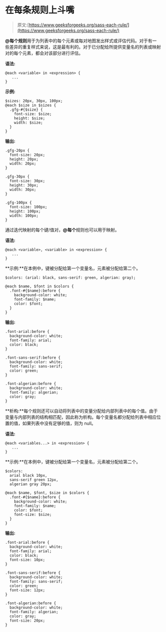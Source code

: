 # 在每条规则上斗嘴

> 原文:[https://www.geeksforgeeks.org/sass-each-rule/](https://www.geeksforgeeks.org/sass-each-rule/)

**@每个规则**用于为列表中的每个元素或每对地图发出样式或评估代码。对于有一些差异的重复样式来说，这是最有利的。对于已分配给所提供变量名的列表或映射对的每个元素，都会对该部分进行评估。

**语法:**

```
@each <variable> in <expression> {
   ... 
}
```

**示例:**

```
$sizes: 20px, 30px, 100px;
@each $size in $sizes {
  .gfg-#{$size} {
    font-size: $size;
    height: $size;
    width: $size;
  }
}
```

**输出:**

```
.gfg-20px {
  font-size: 20px;
  height: 20px;
  width: 20px;
}

.gfg-30px {
  font-size: 30px;
  height: 30px;
  width: 30px;
}

.gfg-100px {
  font-size: 100px;
  height: 100px;
  width: 100px;
}

```

通过迭代映射的每个键/值对，**@每个**规则也可以用于映射。

**语法:**

```
@each <variable>, <variable> in <expression> { 
   ... 
}
```

**示例:**在本例中，键被分配给第一个变量名，元素被分配给第二个。

```
$colors: (arial: black, sans-serif: green, algerian: gray);

@each $name, $font in $colors {
  .font-#{$name}:before {
    background-color: white;
    font-family: $name;
    color: $font;
  }
}
```

**输出:**

```
.font-arial:before {
  background-color: white;
  font-family: arial;
  color: black;
}

.font-sans-serif:before {
  background-color: white;
  font-family: sans-serif;
  color: green;
}

.font-algerian:before {
  background-color: white;
  font-family: algerian;
  color: gray;
}

```

**析构:**每个规则还可以自动将列表中的变量分配给内部列表中的每个值。由于变量与内部列表的结构相匹配，因此称为析构。每个变量名都分配给列表中相应位置的值，如果列表中没有足够的值，则为 null。

**语法:**

```
@each <variables...> in <expression> {  
   ... 
}
```

**示例:**在本例中，键被分配给第一个变量名，元素被分配给第二个。

```
$colors: 
  arial black 10px,
  sans-serif green 12px, 
  algerian gray 20px;

@each $name, $font, $size in $colors {
  .font-#{$name}:before {
    background-color: white;
    font-family: $name;
    color: $font;
    font-size: $size;
  }
}
```

**输出:**

```
.font-arial:before {
  background-color: white;
  font-family: arial;
  color: black;
  font-size: 10px;
}

.font-sans-serif:before {
  background-color: white;
  font-family: sans-serif;
  color: green;
  font-size: 12px;
}

.font-algerian:before {
  background-color: white;
  font-family: algerian;
  color: gray;
  font-size: 20px;
}

```